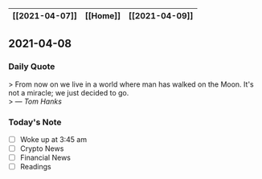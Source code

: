 | [[2021-04-07]] | [[Home]] | [[2021-04-09]] |
| :------------: | :------: | :------------: |

## 2021-04-08 

### Daily Quote
\> From now on we live in a world where man has walked on the Moon. It's not a miracle; we just decided to go.  
\> &mdash; <cite>Tom Hanks</cite>

### Today's Note

- [ ] Woke up at 3:45 am
- [ ] Crypto News
- [ ] Financial News
- [ ] Readings